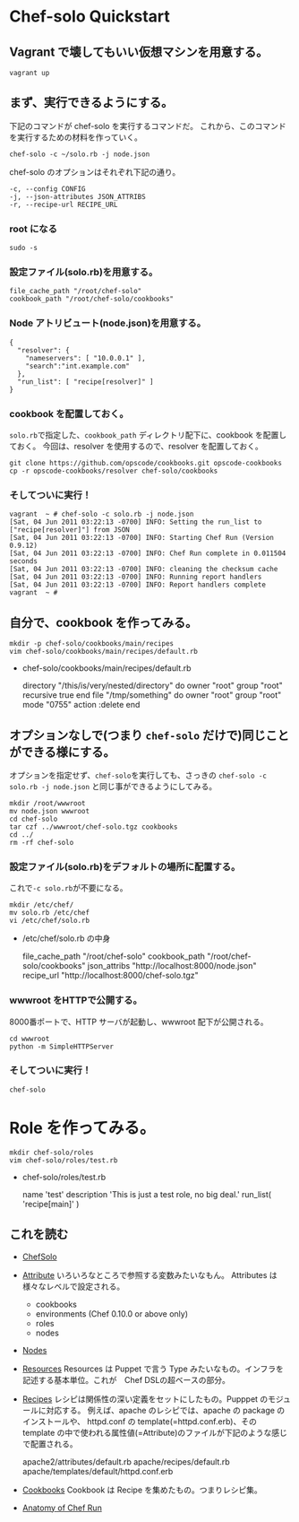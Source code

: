 Chef-solo Quickstart
==================================

Vagrant で壊してもいい仮想マシンを用意する。
----------------------------------
    vagrant up

まず、実行できるようにする。
----------------------------------
下記のコマンドが chef-solo を実行するコマンドだ。
これから、このコマンドを実行するための材料を作っていく。

    chef-solo -c ~/solo.rb -j node.json

chef-solo のオプションはそれぞれ下記の通り。

    -c, --config CONFIG
    -j, --json-attributes JSON_ATTRIBS
    -r, --recipe-url RECIPE_URL

### root になる
    sudo -s

### 設定ファイル(solo.rb)を用意する。

    file_cache_path "/root/chef-solo"
    cookbook_path "/root/chef-solo/cookbooks"

### Node アトリビュート(node.json)を用意する。

    {
      "resolver": {
        "nameservers": [ "10.0.0.1" ],
        "search":"int.example.com"
      },
      "run_list": [ "recipe[resolver]" ]
    }

### cookbook を配置しておく。

`solo.rb`で指定した、`cookbook_path` ディレクトリ配下に、cookbook を配置しておく。
今回は、resolver を使用するので、resolver を配置しておく。

    git clone https://github.com/opscode/cookbooks.git opscode-cookbooks
    cp -r opscode-cookbooks/resolver chef-solo/cookbooks

### そしてついに実行！

    vagrant  ~ # chef-solo -c solo.rb -j node.json
    [Sat, 04 Jun 2011 03:22:13 -0700] INFO: Setting the run_list to ["recipe[resolver]"] from JSON
    [Sat, 04 Jun 2011 03:22:13 -0700] INFO: Starting Chef Run (Version 0.9.12)
    [Sat, 04 Jun 2011 03:22:13 -0700] INFO: Chef Run complete in 0.011504 seconds
    [Sat, 04 Jun 2011 03:22:13 -0700] INFO: cleaning the checksum cache
    [Sat, 04 Jun 2011 03:22:13 -0700] INFO: Running report handlers
    [Sat, 04 Jun 2011 03:22:13 -0700] INFO: Report handlers complete
    vagrant  ~ #


自分で、cookbook を作ってみる。
----------------------------------

    mkdir -p chef-solo/cookbooks/main/recipes
    vim chef-solo/cookbooks/main/recipes/default.rb

* chef-solo/cookbooks/main/recipes/default.rb

    directory "/this/is/very/nested/directory" do
      owner "root"
      group "root"
      recursive true
    end
    file "/tmp/something" do
      owner "root"
      group "root"
      mode "0755"
      action :delete
    end

オプションなしで(つまり `chef-solo` だけで)同じことができる様にする。
----------------------------------
オプションを指定せず、`chef-solo`を実行しても、さっきの `chef-solo -c solo.rb -j node.json` と同じ事ができるようにしてみる。

    mkdir /root/wwwroot
    mv node.json wwwroot
    cd chef-solo
    tar czf ../wwwroot/chef-solo.tgz cookbooks
    cd ../
    rm -rf chef-solo

### 設定ファイル(solo.rb)をデフォルトの場所に配置する。

これで`-c solo.rb`が不要になる。

    mkdir /etc/chef/
    mv solo.rb /etc/chef
    vi /etc/chef/solo.rb

* /etc/chef/solo.rb の中身

    file_cache_path "/root/chef-solo"
    cookbook_path   "/root/chef-solo/cookbooks"
    json_attribs    "http://localhost:8000/node.json"
    recipe_url      "http://localhost:8000/chef-solo.tgz"

### wwwroot をHTTPで公開する。
8000番ポートで、HTTP サーバが起動し、wwwroot 配下が公開される。

    cd wwwroot
    python -m SimpleHTTPServer

### そしてついに実行！
    chef-solo

Role を作ってみる。
==================================
    mkdir chef-solo/roles
    vim chef-solo/roles/test.rb

* chef-solo/roles/test.rb

    name 'test'
    description 'This is just a test role, no big deal.'
    run_list(
      'recipe[main]'
    )

これを読む
----------------------------------
* [ChefSolo](http://wiki.opscode.com/display/chef/Chef+Solo)

* [Attribute](http://wiki.opscode.com/display/chef/Attributes)
いろいろなところで参照する変数みたいなもん。
Attributes は様々なレベルで設定される。

    * cookbooks
    * environments (Chef 0.10.0 or above only)
    * roles
    * nodes

* [Nodes](http://wiki.opscode.com/display/chef/Nodes)

* [Resources](http://wiki.opscode.com/display/chef/Resources)
Resources は Puppet で言う Type みたいなもの。インフラを記述する基本単位。これが　Chef DSLの超ベースの部分。

* [Recipes](http://wiki.opscode.com/display/chef/Recipes)
レシピは関係性の深い定義をセットにしたもの。Pupppet のモジュールに対応する。
例えば、apache のレシピでは、apache の package のインストールや、 httpd.conf の template(=httpd.conf.erb)、その  
template の中で使われる属性値(=Attribute)のファイルが下記のような感じで配置される。

    apache2/attributes/default.rb
    apache/recipes/default.rb
    apache/templates/default/httpd.conf.erb

* [Cookbooks](http://wiki.opscode.com/display/chef/Cookbooks)
Cookbook は Recipe を集めたもの。つまりレシピ集。

* [ Anatomy of Chef Run ](http://wiki.opscode.com/display/chef/Anatomy+of+a+Chef+Run)
